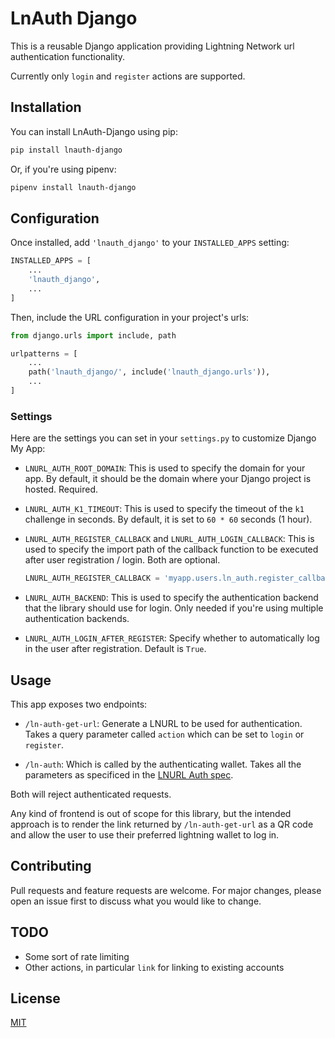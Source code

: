 # LnAuth Django

This is a reusable Django application providing Lightning Network url authentication functionality.

Currently only `login` and `register` actions are supported.

## Installation

You can install LnAuth-Django using pip:

```bash
pip install lnauth-django
```

Or, if you're using pipenv:

```bash
pipenv install lnauth-django
```

## Configuration

Once installed, add `'lnauth_django'` to your `INSTALLED_APPS` setting:

```python
INSTALLED_APPS = [
    ...
    'lnauth_django',
    ...
]
```

Then, include the URL configuration in your project's urls:

```python
from django.urls import include, path

urlpatterns = [
    ...
    path('lnauth_django/', include('lnauth_django.urls')),
    ...
]
```

### Settings

Here are the settings you can set in your `settings.py` to customize Django My App:

- `LNURL_AUTH_ROOT_DOMAIN`: This is used to specify the domain for your app. By default, it should be the domain where your Django project is hosted. Required.

- `LNURL_AUTH_K1_TIMEOUT`: This is used to specify the timeout of the `k1` challenge in seconds. By default, it is set to `60 * 60` seconds (1 hour).

- `LNURL_AUTH_REGISTER_CALLBACK` and `LNURL_AUTH_LOGIN_CALLBACK`: This is used to specify the import path of the callback function to be executed after user registration / login. Both are optional.

    ```python
    LNURL_AUTH_REGISTER_CALLBACK = 'myapp.users.ln_auth.register_callback'
    ```

- `LNURL_AUTH_BACKEND`: This is used to specify the authentication backend that the library should use for login. Only needed if you're using multiple authentication backends.

- `LNURL_AUTH_LOGIN_AFTER_REGISTER`: Specify whether to automatically log in the user after registration. Default is `True`.


## Usage

This app exposes two endpoints:

- `/ln-auth-get-url`: Generate a LNURL to be used for authentication. Takes a query parameter called `action` which can be set to `login` or `register`.

- `/ln-auth`: Which is called by the authenticating wallet. Takes all the parameters as specificed in the [LNURL Auth spec](https://github.com/lnurl/luds/blob/luds/04.md).

Both will reject authenticated requests.

Any kind of frontend is out of scope for this library, but the intended approach is to render the link returned by `/ln-auth-get-url` as a QR code and allow the user to use their preferred lightning wallet to log in.

## Contributing

Pull requests and feature requests are welcome. For major changes, please open an issue first to discuss what you would like to change.

## TODO

- Some sort of rate limiting
- Other actions, in particular `link` for linking to existing accounts
## License

[MIT](https://choosealicense.com/licenses/mit/)
